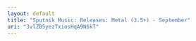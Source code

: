 ```yaml
---
layout: default
title: "Sputnik Music: Releases: Metal (3.5+) - September"
uri: "3vlZB5yezTxiosHqA9N6kT"
---
```

